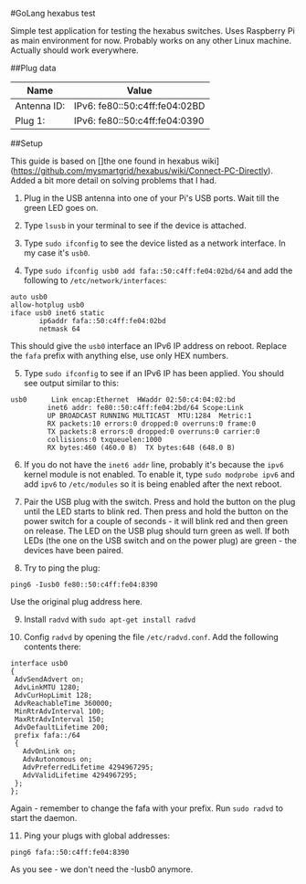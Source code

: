 #GoLang hexabus test

Simple test application for testing the hexabus switches. Uses Raspberry Pi as main environment for now. Probably works on any other Linux machine. Actually should work everywhere.

##Plug data

| Name 			| Value	
|---			|---
| Antenna ID:	| IPv6: fe80::50:c4ff:fe04:02BD
| Plug 1: 		| IPv6: fe80::50:c4ff:fe04:0390

##Setup

This guide is based on []the one found in hexabus wiki](https://github.com/mysmartgrid/hexabus/wiki/Connect-PC-Directly). Added a bit more detail on solving problems that I had.

 1. Plug in the USB antenna into one of your Pi's USB ports. Wait till the green LED goes on.
 
 2. Type `lsusb` in your terminal to see if the device is attached.
 
 3. Type `sudo ifconfig` to see the device listed as a network interface. In my case it's `usb0`.
 
 4. Type `sudo ifconfig usb0 add fafa::50:c4ff:fe04:02bd/64` and add the following to `/etc/network/interfaces`:  
 ```
auto usb0
allow-hotplug usb0
iface usb0 inet6 static
        ip6addr fafa::50:c4ff:fe04:02bd
        netmask 64
 ```  
 This should give the `usb0` interface an IPv6 IP address on reboot. Replace the `fafa` prefix with anything else, use only HEX numbers.
 
 5. Type `sudo ifconfig` to see if an IPv6 IP has been applied. You should see output similar to this:  
 ```
usb0      Link encap:Ethernet  HWaddr 02:50:c4:04:02:bd
          inet6 addr: fe80::50:c4ff:fe04:2bd/64 Scope:Link
          UP BROADCAST RUNNING MULTICAST  MTU:1284  Metric:1
          RX packets:10 errors:0 dropped:0 overruns:0 frame:0
          TX packets:8 errors:0 dropped:0 overruns:0 carrier:0
          collisions:0 txqueuelen:1000
          RX bytes:460 (460.0 B)  TX bytes:648 (648.0 B)
 ```  
 
 6. If you do not have the `inet6 addr` line, probably it's because the `ipv6` kernel module is not enabled. To enable it, type `sudo modprobe ipv6` and add `ipv6` to `/etc/modules` so it is being enabled after the next reboot.
 
 7. Pair the USB plug with the switch. Press and hold the button on the plug until the LED starts to blink red. Then press and hold the button on the power switch for a couple of seconds - it will blink red and then green on release. The LED on the USB plug should turn green as well. If both LEDs (the one on the USB switch and on the power plug) are green - the devices have been paired. 
 
 8. Try to ping the plug:  
 ```
 ping6 -Iusb0 fe80::50:c4ff:fe04:8390
 ```  
 Use the original plug address here.
 
 9. Install `radvd` with `sudo apt-get install radvd`
 
 10. Config `radvd` by opening the file `/etc/radvd.conf`. Add the following contents there:
 ```
 interface usb0
{
  AdvSendAdvert on;
  AdvLinkMTU 1280;
  AdvCurHopLimit 128;
  AdvReachableTime 360000;
  MinRtrAdvInterval 100;
  MaxRtrAdvInterval 150;
  AdvDefaultLifetime 200;
  prefix fafa::/64
  {
    AdvOnLink on;
    AdvAutonomous on;
    AdvPreferredLifetime 4294967295;
    AdvValidLifetime 4294967295;
  };
};
 ```  
 Again - remember to change the fafa with your prefix. Run `sudo radvd` to start the daemon.
 
 11. Ping your plugs with global addresses:  
 ```
 ping6 fafa::50:c4ff:fe04:8390
 ```  
 As you see - we don't need the -Iusb0 anymore.
 
